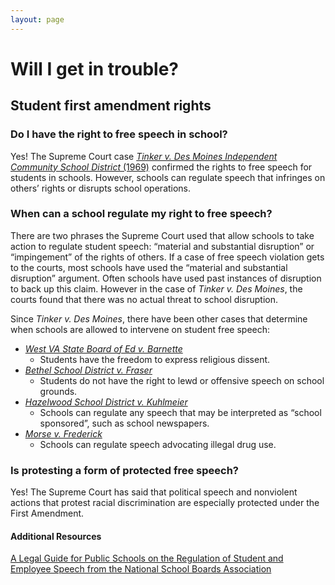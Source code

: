 ```yaml
---
layout: page
---
```


Will I get in trouble?
======================
## Student first amendment rights

### Do I have the right to free speech in school?
Yes! The Supreme Court case [*Tinker v. Des Moines Independent Community School District* (1969)](https://www.oyez.org/cases/1968/21) confirmed the rights to free speech for students in schools. However, schools can regulate speech that infringes on others’ rights or disrupts school operations.

### When can a school regulate my right to free speech?
There are two phrases the Supreme Court used that allow schools to take action to regulate student speech: “material and substantial disruption” or “impingement” of the rights of others. If a case of free speech violation gets to the courts, most schools have used the “material and substantial disruption” argument. Often schools have used past instances of disruption to back up this claim. However in the case of *Tinker v. Des Moines*, the courts found that there was no actual threat to school disruption.

Since *Tinker v. Des Moines*, there have been other cases that determine when schools are allowed to intervene on student free speech:
- [*West VA State Board of Ed v. Barnette*](https://www.oyez.org/cases/1940-1955/319us624)
  - Students have the freedom to express religious dissent.
- [*Bethel School District v. Fraser*](https://www.oyez.org/cases/1985/84-1667)
  - Students do not have the right to lewd or offensive speech on school grounds.
- [*Hazelwood School District v. Kuhlmeier*](https://www.oyez.org/cases/1987/86-836)
  - Schools can regulate any speech that may be interpreted as “school sponsored”, such as school newspapers.
- [*Morse v. Frederick*](https://www.oyez.org/cases/2006/06-278)
  - Schools can regulate speech advocating illegal drug use.
  
### Is protesting a form of protected free speech?
Yes! The Supreme Court has said that political speech and nonviolent actions that protest racial discrimination are especially protected under the First Amendment.


#### Additional Resources
[A Legal Guide for Public Schools on the Regulation of Student and Employee Speech from the National School Boards Association](https://cdn-files.nsba.org/s3fs-public/reports/First_Amendment_Guide-2018.pdf?KgOvuu2Dp8KvWkiwF_I9hHhv4wsUROez)

